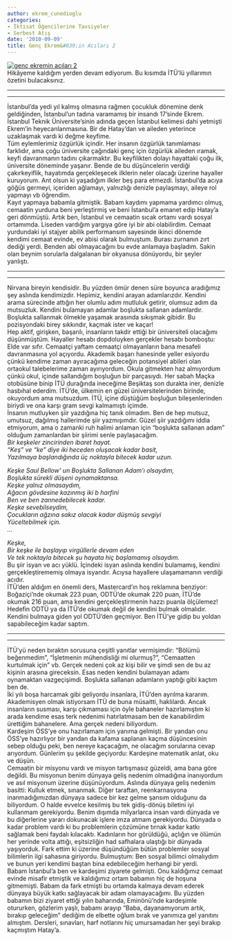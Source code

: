 ```yaml
---
author: ekrem_cunedioglu
categories:
- İktisat Öğencilerine Tavsiyeler
- Serbest Atış
date: '2010-09-09'
title: Genç Ekrem&#039;in Acıları 2
---
```


[![genç ekremin acıları 2](../../../../../uploads/2010/09/gen%C3%A7-ekremin-ac%C4%B1lar%C4%B1-2.jpg)](https://iktisadiyat.com/2010/09/09/genc-ekremin-acilari-2/genc-ekremin-acilari-2-2/)  
Hikâyeme kaldığım yerden devam ediyorum. Bu kısımda İTÜ’lü yıllarımın özetini bulacaksınız.  
  
****  
****  
İstanbul’da yedi yıl kalmış olmasına rağmen çocukluk dönemine denk geldiğinden, İstanbul’un tadına varamamış bir insandı 17’sinde Ekrem. İstanbul Teknik Üniversite’sinin adında geçen İstanbul kelimesi dahi yetmişti Ekrem’in heyecanlanmasına. Bir de Hatay’dan ve aileden yeterince uzaklaşmak vardı ki değme keyfime.  
Tüm eylemlerimiz özgürlük içindir. Her insanın özgürlük tanımlaması farklıdır, ama çoğu üniversite çağındaki genç için özgürlük aileden ıramak, keyfi davranmanın tadını çıkarmaktır. Bu keyfilikten dolayı hayattaki çoğu ilk, üniversite döneminde yaşanır. Bende de bu düşüncelerin verdiği çakırkeyiflik, hayatımda gerçekleşecek ilklerin neler olacağı üzerine hayaller kuruyorum. Ant olsun ki yaşadığım ilkler beş para etmezdi. İstanbul’da acıya göğüs germeyi, içeriden ağlamayı, yalnızlığı denizle paylaşmayı, aileye rol yapmayı vb öğrendim.  
Kayıt yapmaya babamla gitmiştik. Babam kaydımı yapmama yardımcı olmuş, cemaatin yurduna beni yerleştirmiş ve beni İstanbul’a emanet edip Hatay’a geri dönmüştü. Artık ben, İstanbul ve cemaatin sıcak ortamı vardı sosyal ortamımda. Liseden vardığım yargıya göre iyi bir abi olabilirdim. Cemaat yurdundaki iyi stajyer abilik performansım sayesinde ikinci dönemde kendimi cemaat evinde, ev abisi olarak bulmuştum. Burası zurnanın zırt dediği yerdi. Benden abi olmayacağını bu evde anlamaya başladım. Sakin olan beynim sorularla dalgalanan bir okyanusa dönüyordu, bir şeyler yanlıştı.  
****  
****  
Nirvana bireyin kendisidir. Bu yüzden ömür denen süre boyunca aradığımız şey aslında kendimizdir. Hepimiz, kendini arayan adamlarızdır. Kendini arama sürecinde attığın her olumlu adım mutluluk getirir, olumsuz adım da mutsuzluk. Kendini bulamayan adamlar boşlukta sallanan adamlardır. Boşlukta sallanmak ölmekle yaşamak arasında sıkışmak gibidir. Bu pozisyondaki birey sıkkındır, kaçmak ister ve kaçar!  
Hep aktif, girişken, başarılı, insanların takdir ettiği bir üniversiteli olacağımı düşünmüştüm. Hayaller hesabı dopdoluyken gerçekler hesabı bomboştu: Elde var sıfır. Cemaatçi yaftam cemaatçi olmayanların bana mesafeli davranmasına yol açıyordu. Akademik başarı hanesinde yeller esiyordu çünkü kendime zaman ayıracağıma geleceğin potansiyel abileri olan ortaokul talebelerime zaman ayırıyordum. Okula gitmekten haz almıyordum çünkü okul, içinde sallandığım boşluğun bir parçasıydı. Her sabah Maçka otobüsüne binip İTÜ durağında ineceğime Beşiktaş son durakta iner, denizle hasbıhal ederdim. İTÜ’de, ülkemin en güzel üniversitelerinden birinde, okuyordum ama mutsuzdum. İTÜ, içine düştüğüm boşluğun bileşenlerinden biriydi ve ona karşı gram sevgi kalmamıştı içimde.  
İnsanın mutluyken şiir yazdığına hiç tanık olmadım. Ben de hep mutsuz, umutsuz, dağılmış hallerimde şiir yazmışımdır. Güzel şiir yazdığımı iddia etmiyorum, ama o zamanki ruh halimi anlaman için “boşlukta sallanan adam” olduğum zamanlardan bir şiirimi senle paylaşacağım.  
*Bir keşkeler zincirinden ibaret hayat.*  
*“Keş” ve “ke” diye iki heceden oluşacak kadar basit,*  
*Yazılmaya başlandığında üç noktayla bitecek kadar uzun.*  
   
*Keşke Saul Bellow’ un Boşlukta Sallanan Adam’ı olsaydım,*  
*Boşlukta sürekli düşeni oynamaktansa.*  
*Keşke yalnız olmasaydım,*   
*Ağacın gövdesine kazınmış iki b harfini*   
*Ben ve ben zannedebilecek kadar.*  
*Keşke sevebilseydim,*   
*Çocukların ağzına sakız olacak kadar düşmüş sevgiyi*   
*Yüceltebilmek için.*  
*…*  
   
*Keşke,*   
*Bir keşke ile başlayıp virgüllerle devam eden*   
*Ve tek noktayla bitecek şu hayata hiç başlamamış olsaydım.*  
Bu şiir isyan ve acı yüklü. İçindeki isyan aslında kendini bulamamış, kendini gerçekleştirememiş olmaya isyandır. Acıysa hayallere ulaşamamanın verdiği acıdır.  
İTÜ’den aldığım en önemli ders, Mastercard’ın hoş reklamına benziyor: Boğaziçi’nde okumak 223 puan, ODTÜ’de okumak 220 puan, İTÜ’de okumak 216 puan, ama kendini gerçekleştirmenin hazzı puanla ölçülemez! Hedefin ODTÜ ya da İTÜ’de okumak değil de kendini bulmak olmalıdır. Kendini bulmaya giden yol ODTÜ’den geçmiyor. Ben İTÜ’ye gidip bu yoldan sapabileceğim kadar saptım.  
****  
****  
İTÜ’yü neden bıraktın sorusuna çeşitli yanıtlar vermişimdir: “Bölümü beğenmedim”, “İşletmenin mühendisliği mi olurmuş?”, “Cemaatten kurtulmak için” vb. Gerçek nedeni çok az kişi bilir ve şimdi sen de bu az kişinin arasına gireceksin. Esas neden kendini bulamayan adamı oynamaktan vazgeçişimdi. Boşlukta sallanan adamların yaptığı gibi kaçtım ben de.  
İki yılı boşa harcamak gibi geliyordu insanlara, İTÜ’den ayrılma kararım. Akademisyen olmak istiyorsam İTÜ de buna müsaitti, haklılardı. Ancak insanların susması, karşı çıkmaması için öyle bahaneler hazırlamıştım ki arada kendime esas terk nedenimi hatırlatmasam ben de kanabilirdim ürettiğim bahanelere. Ama gerçek nedeni biliyordum.  
Kardeşim ÖSS’ye onu hazırlamam için yanıma gelmişti. Bir yandan onu ÖSS’ye hazırlıyor bir yandan da kafama saplanan kaçma düşüncesinin sebep olduğu peki, ben nereye kaçacağım, ne olacağım sorularına cevap arıyordum. Günlerim şu şekilde geçiyordu: Kardeşine matematik anlat, oku ve düşün.  
Cemaatin bir misyonu vardı ve misyon tartışmasız güzeldi, ama bana göre değildi. Bu misyonun benim dünyaya geliş nedenim olmadığına inanıyordum ve asıl misyonum üzerine düşünüyordum. Aslında dünyaya geliş nedenim basitti: Kulluk etmek, sınanmak. Diğer taraftan, reenkarnasyona inanmadığımızdan dünyaya sadece bir kez gelme şansım olduğunu da biliyordum. O halde evvelce kesilmiş bu tek gidiş-dönüş biletini iyi kullanmam gerekiyordu. Benim dışımda milyarlarca insan vardı dünyada ve bu diğerlerine yararı dokunacak işlere imza atmam gerekiyordu. Dünyada o kadar problem vardı ki bu problemlerin çözümüne tırnak kadar katkı sağlamak beni faydalı kılacaktı. Kadınların hor görüldüğü, açlığın ve ölümün her yerinde volta attığı, eşitsizliğin had safhalara ulaştığı bir dünyada yaşıyorduk. Fark ettim ki üzerine düşündüğüm bütün problemler sosyal bilimlerin ilgi sahasına giriyordu. Bulmuştum: Ben sosyal bilimci olmalıydım ve bunun yeri kendimi baştan bina edebileceğim herhangi bir yerdi.  
Babam İstanbul’a ben ve kardeşimi ziyarete gelmişti. Onu kaldığımız cemaat evinde misafir etmiştik ve kaldığımız ortam babamın hiç de hoşuna gitmemişti. Babam da fark etmişti bu ortamda kalmaya devam ederek dünyaya büyük katkı sağlayacak bir adam olamayacağımı. Bu yüzden babamın bizi ziyaret ettiği yılın baharında, Eminönü’nde kardeşimle otururken, gözlerim yaşlı, babamı arayıp “Baba, dayanamıyorum artık, bırakıp geleceğim” dediğim de elbette oğlum bırak ve yanımıza gel yanıtını almıştım. Dersleri, sınavları, harf notlarını hiç umursamadan her şeyi bırakıp kaçmıştım Hatay’a.